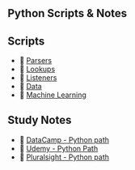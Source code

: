 #  

## Python Scripts & Notes

## Scripts

- :link: [Parsers](/Parsers/)  
- :link: [Lookups](/Lookups/)
- :link: [Listeners](/Listeners/)
- :link: [Data](/Data/)
- :link: [Machine Learning](/ML/)

## Study Notes

- :link: [DataCamp - Python path](Learn/DataCamp/)
- :link: [Udemy - Python Path](Learn/Udemy/)
- :link: [Pluralsight - Python path](Learn/PluralSight/)
